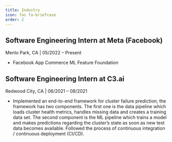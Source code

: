 ```yaml
---
title: Industry
icon: fas fa-briefcase
order: 2
---
```



## Software Engineering Intern at Meta (Facebook)
Menlo Park, CA | 05/2022 – Present  

- Facebook App Commerce ML Feature Foundation

## Software Engineering Intern at C3.ai
Redwood City, CA | 06/2021 – 08/2021  

- Implemented an end-to-end framework for cluster failure prediction; the framework has two components. The first one is the data pipeline which loads cluster health metrics, handles missing data and creates a training data set. The second component is the ML pipeline which trains a model and makes predictions regarding the cluster’s state as soon as new test data becomes available. Followed the process of continuous integration / continuous deployment (CI/CD).

